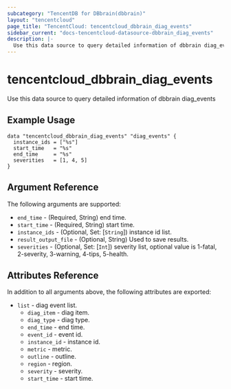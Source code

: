 ```yaml
---
subcategory: "TencentDB for DBbrain(dbbrain)"
layout: "tencentcloud"
page_title: "TencentCloud: tencentcloud_dbbrain_diag_events"
sidebar_current: "docs-tencentcloud-datasource-dbbrain_diag_events"
description: |-
  Use this data source to query detailed information of dbbrain diag_events
---
```


# tencentcloud_dbbrain_diag_events

Use this data source to query detailed information of dbbrain diag_events

## Example Usage

```hcl
data "tencentcloud_dbbrain_diag_events" "diag_events" {
  instance_ids = ["%s"]
  start_time   = "%s"
  end_time     = "%s"
  severities   = [1, 4, 5]
}
```

## Argument Reference

The following arguments are supported:

* `end_time` - (Required, String) end time.
* `start_time` - (Required, String) start time.
* `instance_ids` - (Optional, Set: [`String`]) instance id list.
* `result_output_file` - (Optional, String) Used to save results.
* `severities` - (Optional, Set: [`Int`]) severity list, optional value is 1-fatal, 2-severity, 3-warning, 4-tips, 5-health.

## Attributes Reference

In addition to all arguments above, the following attributes are exported:

* `list` - diag event list.
  * `diag_item` - diag item.
  * `diag_type` - diag type.
  * `end_time` - end time.
  * `event_id` - event id.
  * `instance_id` - instance id.
  * `metric` - metric.
  * `outline` - outline.
  * `region` - region.
  * `severity` - severity.
  * `start_time` - start time.


